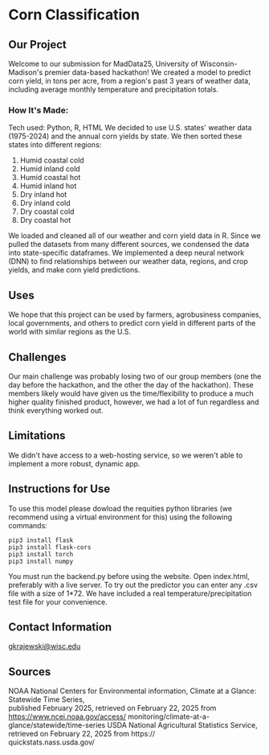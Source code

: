 # Corn Classification
## Our Project
Welcome to our submission for MadData25, University of Wisconsin-Madison's premier data-based hackathon! We created a model to predict corn yield, in tons per acre, from a region's past 3 years of weather data, including average monthly temperature and precipitation totals.

### How It's Made:
Tech used: Python, R, HTML
We decided to use U.S. states' weather data (1975-2024) and the annual corn yields by state. We then sorted these states into different regions:
1. Humid coastal cold
2. Humid inland cold
3. Humid coastal hot
4. Humid inland hot
5. Dry inland hot
6. Dry inland cold
7. Dry coastal cold
8. Dry coastal hot

We loaded and cleaned all of our weather and corn yield data in R. Since we pulled the datasets from many different sources, we condensed the data into state-specific dataframes. We implemented a deep neural network (DNN) to find relationships between our weather data, regions, and crop yields, and make corn yield predictions.

## Uses
We hope that this project can be used by farmers, agrobusiness companies, local governments, and others to predict corn yield in different parts of the world with similar regions as the U.S.

## Challenges
Our main challenge was probably losing two of our group members (one the day before the hackathon, and the other the day of the hackathon). These members likely would have given us the time/flexibility to produce a much higher quality finished product, however, we had a lot of fun regardless and think everything worked out.

## Limitations
We didn't have access to a web-hosting service, so we weren't able to implement a more robust, dynamic app.

## Instructions for Use
To use this model please dowload the requities python libraries (we recommend using a virtual environment for this) using the following commands:
```
pip3 install flask
pip3 install flask-cors
pip3 install torch
pip3 install numpy
```
You must run the backend.py before using the website. Open index.html, preferably with a live server. To try out the predictor you can enter any .csv file with a size of 1*72. We have included a real temperature/precipitation test file for your convenience.

## Contact Information
gkrajewski@wisc.edu

## Sources
NOAA National Centers for Environmental information, Climate at a Glance: Statewide Time Series,   
  published February 2025, retrieved on February 22, 2025 from https://www.ncei.noaa.gov/access/
  monitoring/climate-at-a-glance/statewide/time-series
USDA National Agricultural Statistics Service, retrieved on February 22, 2025 from https://  
  quickstats.nass.usda.gov/
